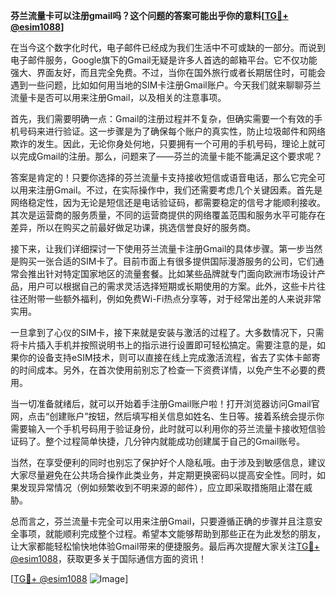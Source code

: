 **芬兰流量卡可以注册gmail吗？这个问题的答案可能出乎你的意料[[TG💪+ @esim1088](https://t.me/s/esim1088)]**

在当今这个数字化时代，电子邮件已经成为我们生活中不可或缺的一部分。而说到电子邮件服务，Google旗下的Gmail无疑是许多人首选的邮箱平台。它不仅功能强大、界面友好，而且完全免费。不过，当你在国外旅行或者长期居住时，可能会遇到一些问题，比如如何用当地的SIM卡注册Gmail账户。今天我们就来聊聊芬兰流量卡是否可以用来注册Gmail，以及相关的注意事项。

首先，我们需要明确一点：Gmail的注册过程并不复杂，但确实需要一个有效的手机号码来进行验证。这一步骤是为了确保每个账户的真实性，防止垃圾邮件和网络欺诈的发生。因此，无论你身处何地，只要拥有一个可用的手机号码，理论上就可以完成Gmail的注册。那么，问题来了——芬兰的流量卡能不能满足这个要求呢？

答案是肯定的！只要你选择的芬兰流量卡支持接收短信或语音电话，那么它完全可以用来注册Gmail。不过，在实际操作中，我们还需要考虑几个关键因素。首先是网络稳定性，因为无论是短信还是电话验证码，都需要稳定的信号才能顺利接收。其次是运营商的服务质量，不同的运营商提供的网络覆盖范围和服务水平可能存在差异，所以在购买之前最好做足功课，挑选信誉良好的服务商。

接下来，让我们详细探讨一下使用芬兰流量卡注册Gmail的具体步骤。第一步当然是购买一张合适的SIM卡了。目前市面上有很多提供国际漫游服务的公司，它们通常会推出针对特定国家地区的流量套餐。比如某些品牌就专门面向欧洲市场设计产品，用户可以根据自己的需求灵活选择短期或长期使用的方案。此外，这些卡片往往还附带一些额外福利，例如免费Wi-Fi热点分享等，对于经常出差的人来说非常实用。

一旦拿到了心仪的SIM卡，接下来就是安装与激活的过程了。大多数情况下，只需将卡片插入手机并按照说明书上的指示进行设置即可轻松搞定。需要注意的是，如果你的设备支持eSIM技术，则可以直接在线上完成激活流程，省去了实体卡邮寄的时间成本。另外，在首次使用前别忘了检查一下资费详情，以免产生不必要的费用。

当一切准备就绪后，就可以开始着手注册Gmail账户啦！打开浏览器访问Gmail官网，点击“创建账户”按钮，然后填写相关信息如姓名、生日等。接着系统会提示你需要输入一个手机号码用于验证身份，此时就可以利用你的芬兰流量卡接收短信验证码了。整个过程简单快捷，几分钟内就能成功创建属于自己的Gmail账号。

当然，在享受便利的同时也别忘了保护好个人隐私哦。由于涉及到敏感信息，建议大家尽量避免在公共场合操作此类业务，并定期更换密码以提高安全性。同时，如果发现异常情况（例如频繁收到不明来源的邮件），应立即采取措施阻止潜在威胁。

总而言之，芬兰流量卡完全可以用来注册Gmail，只要遵循正确的步骤并且注意安全事项，就能顺利完成整个过程。希望本文能够帮助到那些正在为此发愁的朋友，让大家都能轻松愉快地体验Gmail带来的便捷服务。最后再次提醒大家关注[TG💪+ @esim1088](https://t.me/s/esim1088)，获取更多关于国际通信方面的资讯！

[[TG💪+ @esim1088](https://t.me/s/esim1088) ![Image](https://i.postimg.cc/4NQfJmqS/Snipaste-2025-05-13-00-14-12.png)]